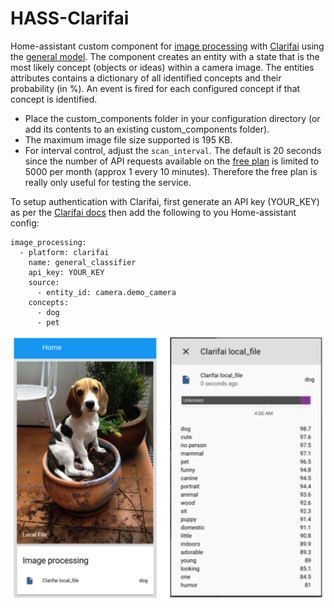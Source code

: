 # HASS-Clarifai
Home-assistant custom component for [image processing](https://home-assistant.io/components/image_processing/) with [Clarifai](https://www.clarifai.com/) using the [general model](https://www.clarifai.com/models/general-image-recognition-model-aaa03c23b3724a16a56b629203edc62c). The component creates an entity with a state that is the most likely concept (objects or ideas) within a camera image. The entities attributes contains a dictionary of all identified concepts and their probability (in %). An event is fired for each configured concept if that concept is identified.

* Place the custom_components folder in your configuration directory (or add its contents to an existing custom_components folder).
* The maximum image file size supported is 195 KB.
* For interval control, adjust the `scan_interval`. The default is 20 seconds since the number of API requests available on the [free plan](https://www.clarifai.com/pricing) is limited to 5000 per month (approx 1 every 10 minutes). Therefore the free plan is really only useful for testing the service.

To setup authentication with Clarifai, first generate an API key (YOUR_KEY) as per the [Clarifai docs](https://www.clarifai.com/developer/docs/) then add the following to you Home-assistant config:

```
image_processing:
  - platform: clarifai
    name: general_classifier
    api_key: YOUR_KEY
    source:
      - entity_id: camera.demo_camera
    concepts:
      - dog
      - pet

```

<p align="center">
<img src="https://github.com/robmarkcole/HASS-Clarifai/blob/master/images/usage.png" width="700">
</p>
